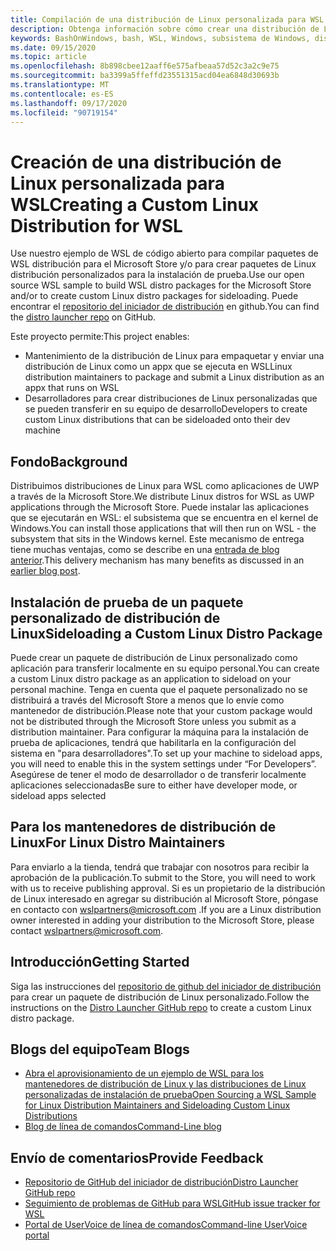 ```yaml
---
title: Compilación de una distribución de Linux personalizada para WSL
description: Obtenga información sobre cómo crear una distribución de Linux personalizada para el subsistema de Windows para Linux.
keywords: BashOnWindows, bash, WSL, Windows, subsistema de Windows, distribución, personalizado
ms.date: 09/15/2020
ms.topic: article
ms.openlocfilehash: 8b898cbee12aaff6e575afbeaa57d52c3a2c9e75
ms.sourcegitcommit: ba3399a5ffeffd23551315acd04ea6848d30693b
ms.translationtype: MT
ms.contentlocale: es-ES
ms.lasthandoff: 09/17/2020
ms.locfileid: "90719154"
---
```

# <a name="creating-a-custom-linux-distribution-for-wsl"></a><span data-ttu-id="64352-104">Creación de una distribución de Linux personalizada para WSL</span><span class="sxs-lookup"><span data-stu-id="64352-104">Creating a Custom Linux Distribution for WSL</span></span>

<span data-ttu-id="64352-105">Use nuestro ejemplo de WSL de código abierto para compilar paquetes de WSL distribución para el Microsoft Store y/o para crear paquetes de Linux distribución personalizados para la instalación de prueba.</span><span class="sxs-lookup"><span data-stu-id="64352-105">Use our open source WSL sample to build WSL distro packages for the Microsoft Store and/or to create custom Linux distro packages for sideloading.</span></span> <span data-ttu-id="64352-106">Puede encontrar el [repositorio del iniciador de distribución](https://github.com/Microsoft/WSL-DistroLauncher) en github.</span><span class="sxs-lookup"><span data-stu-id="64352-106">You can find the [distro launcher repo](https://github.com/Microsoft/WSL-DistroLauncher) on GitHub.</span></span>

<span data-ttu-id="64352-107">Este proyecto permite:</span><span class="sxs-lookup"><span data-stu-id="64352-107">This project enables:</span></span>

- <span data-ttu-id="64352-108">Mantenimiento de la distribución de Linux para empaquetar y enviar una distribución de Linux como un appx que se ejecuta en WSL</span><span class="sxs-lookup"><span data-stu-id="64352-108">Linux distribution maintainers to package and submit a Linux distribution as an appx that runs on WSL</span></span>
- <span data-ttu-id="64352-109">Desarrolladores para crear distribuciones de Linux personalizadas que se pueden transferir en su equipo de desarrollo</span><span class="sxs-lookup"><span data-stu-id="64352-109">Developers to create custom Linux distributions that can be sideloaded onto their dev machine</span></span>

## <a name="background"></a><span data-ttu-id="64352-110">Fondo</span><span class="sxs-lookup"><span data-stu-id="64352-110">Background</span></span>

<span data-ttu-id="64352-111">Distribuimos distribuciones de Linux para WSL como aplicaciones de UWP a través de la Microsoft Store.</span><span class="sxs-lookup"><span data-stu-id="64352-111">We distribute Linux distros for WSL as UWP applications through the Microsoft Store.</span></span> <span data-ttu-id="64352-112">Puede instalar las aplicaciones que se ejecutarán en WSL: el subsistema que se encuentra en el kernel de Windows.</span><span class="sxs-lookup"><span data-stu-id="64352-112">You can install those applications that will then run on WSL - the subsystem that sits in the Windows kernel.</span></span> <span data-ttu-id="64352-113">Este mecanismo de entrega tiene muchas ventajas, como se describe en una [entrada de blog anterior](https://blogs.msdn.microsoft.com/commandline/2017/07/10/ubuntu-now-available-from-the-windows-store/).</span><span class="sxs-lookup"><span data-stu-id="64352-113">This delivery mechanism has many benefits as discussed in an [earlier blog post](https://blogs.msdn.microsoft.com/commandline/2017/07/10/ubuntu-now-available-from-the-windows-store/).</span></span>

## <a name="sideloading-a-custom-linux-distro-package"></a><span data-ttu-id="64352-114">Instalación de prueba de un paquete personalizado de distribución de Linux</span><span class="sxs-lookup"><span data-stu-id="64352-114">Sideloading a Custom Linux Distro Package</span></span>

<span data-ttu-id="64352-115">Puede crear un paquete de distribución de Linux personalizado como aplicación para transferir localmente en su equipo personal.</span><span class="sxs-lookup"><span data-stu-id="64352-115">You can create a custom Linux distro package as an application to sideload on your personal machine.</span></span> <span data-ttu-id="64352-116">Tenga en cuenta que el paquete personalizado no se distribuirá a través del Microsoft Store a menos que lo envíe como mantenedor de distribución.</span><span class="sxs-lookup"><span data-stu-id="64352-116">Please note that your custom package would not be distributed through the Microsoft Store unless you submit as a distribution maintainer.</span></span>
<span data-ttu-id="64352-117">Para configurar la máquina para la instalación de prueba de aplicaciones, tendrá que habilitarla en la configuración del sistema en "para desarrolladores".</span><span class="sxs-lookup"><span data-stu-id="64352-117">To set up your machine to sideload apps, you will need to enable this in the system settings under “For Developers”.</span></span>  <span data-ttu-id="64352-118">Asegúrese de tener el modo de desarrollador o de transferir localmente aplicaciones seleccionadas</span><span class="sxs-lookup"><span data-stu-id="64352-118">Be sure to either have developer mode, or sideload apps selected</span></span>

## <a name="for-linux-distro-maintainers"></a><span data-ttu-id="64352-119">Para los mantenedores de distribución de Linux</span><span class="sxs-lookup"><span data-stu-id="64352-119">For Linux Distro Maintainers</span></span>

<span data-ttu-id="64352-120">Para enviarlo a la tienda, tendrá que trabajar con nosotros para recibir la aprobación de la publicación.</span><span class="sxs-lookup"><span data-stu-id="64352-120">To submit to the Store, you will need to work with us to receive publishing approval.</span></span> <span data-ttu-id="64352-121">Si es un propietario de la distribución de Linux interesado en agregar su distribución al Microsoft Store, póngase en contacto con wslpartners@microsoft.com .</span><span class="sxs-lookup"><span data-stu-id="64352-121">If you are a Linux distribution owner interested in adding your distribution to the Microsoft Store, please contact wslpartners@microsoft.com.</span></span>

## <a name="getting-started"></a><span data-ttu-id="64352-122">Introducción</span><span class="sxs-lookup"><span data-stu-id="64352-122">Getting Started</span></span>

<span data-ttu-id="64352-123">Siga las instrucciones del [repositorio de github del iniciador de distribución](https://github.com/Microsoft/WSL-DistroLauncher) para crear un paquete de distribución de Linux personalizado.</span><span class="sxs-lookup"><span data-stu-id="64352-123">Follow the instructions on the [Distro Launcher GitHub repo](https://github.com/Microsoft/WSL-DistroLauncher) to create a custom Linux distro package.</span></span>

## <a name="team-blogs"></a><span data-ttu-id="64352-124">Blogs del equipo</span><span class="sxs-lookup"><span data-stu-id="64352-124">Team Blogs</span></span>

-  [<span data-ttu-id="64352-125">Abra el aprovisionamiento de un ejemplo de WSL para los mantenedores de distribución de Linux y las distribuciones de Linux personalizadas de instalación de prueba</span><span class="sxs-lookup"><span data-stu-id="64352-125">Open Sourcing a WSL Sample for Linux Distribution Maintainers and Sideloading Custom Linux Distributions</span></span>](https://blogs.msdn.microsoft.com/commandline/2018/03/26/wsl-distro-launcher/)
- [<span data-ttu-id="64352-126">Blog de línea de comandos</span><span class="sxs-lookup"><span data-stu-id="64352-126">Command-Line blog</span></span>](https://blogs.msdn.microsoft.com/commandline/)

## <a name="provide-feedback"></a><span data-ttu-id="64352-127">Envío de comentarios</span><span class="sxs-lookup"><span data-stu-id="64352-127">Provide Feedback</span></span>

- [<span data-ttu-id="64352-128">Repositorio de GitHub del iniciador de distribución</span><span class="sxs-lookup"><span data-stu-id="64352-128">Distro Launcher GitHub repo</span></span>](https://github.com/Microsoft/WSL-DistroLauncher)
- [<span data-ttu-id="64352-129">Seguimiento de problemas de GitHub para WSL</span><span class="sxs-lookup"><span data-stu-id="64352-129">GitHub issue tracker for WSL</span></span>](https://github.com/Microsoft/BashOnWindows/issues)
- [<span data-ttu-id="64352-130">Portal de UserVoice de línea de comandos</span><span class="sxs-lookup"><span data-stu-id="64352-130">Command-line UserVoice portal</span></span>](https://wpdev.uservoice.com/forums/266908-command-prompt-console-bash-on-ubuntu-on-windo/category/161892-bash)
